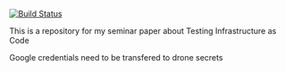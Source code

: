 [![Build Status](https://cloud.drone.io/api/badges/Marco13-7/IaCCodeStaticAnalysisDrone/status.svg)](https://cloud.drone.io/Marco13-7/IaCCodeStaticAnalysisDrone)

This is a repository for my seminar paper about Testing Infrastructure as Code

Google credentials need to be transfered to drone secrets
